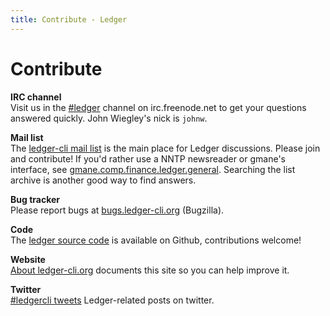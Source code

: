 ```yaml
---
title: Contribute - Ledger
---
```


# Contribute

**IRC channel**  
Visit us in the [\#ledger](http://webchat.freenode.net?randomnick=1&channels=%23ledger&uio=OT10cnVlde) channel on irc.freenode.net
to get your questions answered quickly. John Wiegley's nick is `johnw`.

**Mail list**  
The [ledger-cli mail list](http://list.ledger-cli.org/)
is the main place for Ledger discussions. Please join
and contribute!  If you'd rather use a NNTP newsreader or gmane's interface,
see [gmane.comp.finance.ledger.general](http://dir.gmane.org/gmane.comp.finance.ledger.general).
Searching the list archive is another good way to find answers.

**Bug tracker**  
Please report bugs at [bugs.ledger-cli.org](http://bugs.ledger-cli.org) (Bugzilla).

**Code**  
The [ledger source code](http://git.ledger-cli.org/) is available on Github, contributions welcome!

**Website**  
[About ledger-cli.org](about.html) documents this site so you can help improve it.

**Twitter**  
[#ledgercli tweets](https://twitter.com/search?q=%23ledgercli&src=typd&f=realtime) Ledger-related posts on twitter.
